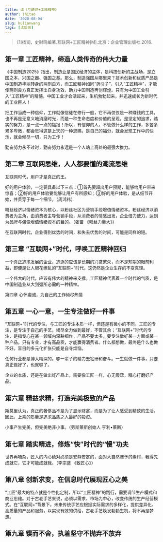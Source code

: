 ```yaml
---
title: 读《互联网+工匠精神》
author: shitao
date: '2020-08-04'
slug: hulianwang
tags: [读后感]
---
```


> [1]杨润，史财鸣编著.互联网+工匠精神[M].北京：企业管理出版社.2016.

## 第一章 工匠精神，缔造人类传奇的伟大力量

《中国制造2025》指出，制造业是国民经济的主体，是科技创新的主战场，是立国之本、兴国之器、强国之基。那么，制造强国从哪里来？技术创新和优质产品是中国制造华丽转身的两剂良方，而工匠精神如同“药引子”，引入“工匠精神”，才能使两剂良方真正发挥出自身功效，助力中国制造再创辉煌。只有为中国工业引入“工匠精神”的精髓，中国工业才会活起来，生机勃勃起来，并迅速成长为新时代的工业巨人！

把工作当成一种信仰，工作就像信徒在修行一般，它不再仅仅是一种赚钱的工具，也不再是无意义地消磨时光，而是一种生命态度和价值的呈现，是坚定的追求，踏实的努力，是一点一点的福报！所以，有信仰的人，不管做什么样的工作，多苦多累多卑微，都会觉得这是上天的一种恩赐，是自己的福分，就会发现工作中的快乐，就会倾尽一切，只为工作！

勤奋努力永不过时，勤奋努力永远是一个人站上高处的最强大推力。

## 第二章 互联网思维，人人都要懂的潮流思维

互联网时代，用户才是真正的王。

好的用户体验，一定要具备以下三点：①首先要超出用户预期，能够给用户带来惊喜；②好的用户体验要能够让用户有所感知；③好的用户体验，是从细节开始，并贯穿于每一个细节。（周鸿祎）

粉丝经济以情绪资本为核心，以粉丝社区为营销手段增值情绪资本。粉丝经济以消费者为主角，由消费者主导营销手段，从消费者的情感出发，企业借力使力，达到为品牌与偶像增值情绪资本的目的。（张蔷 《粉丝力量大》）

在互联网时代，企业得到优势的时间，和失去优势的时间，可能是同样的短。

## 第三章 “互联网+”时代，呼唤工匠精神回归

一个真正追求发展的企业，追逐的应该是长期的兴盛繁荣，而不是短期的眼前利益，即便是让人眼花缭乱的“互联网+”时代，这仍然是企业生存的不变真理。

一个伟大的时代，应该有伟大的精神来支撑。工匠精神代表着一个时代的气质，是中国制造业从大到强所必需的一种精神。

第四章 心怀虔诚，为自己的工作倾尽热情

## 第五章 一心一意，一生专注做好一件事

“互联网+”时代的专注，与工匠的专注本质一样，但还是有微小的不同。工匠的专注，是专注于自己的手艺，竭尽全力做到最好，不管其余；“互联网+”时代的专注，是指专心在某一领域内深耕细作，产品不要太多，要专注做好某一方面或某一种产品。只有专业，才有高品质，才能赢得消费者。什么都想做，最终是什么也做不好。盲目的多元化扩张只能是自寻烦恼。

任何行业都是博大精深的，够一辈子的精力去钻研和奋斗。一生就做一件事，只要真正做好了，也就够了。

企业的本质，还是在做出好产品上，需要像工匠一样，心无旁骛，精心打磨好产品。

## 第六章 精益求精，打造完美极致的产品

斯莫里认为，真正的奢侈品不是为了显示财富，而是为了让人感受到精致的生活。因此，上乘的质量是追求品质之人最好的投资。

小事产生完美，但完美绝非小事。（劳斯莱斯创始人 亨利•莱斯）

## 第七章 踏实精进，修炼“快”时代的“慢”功夫

世界再嘈杂，匠人的内心绝对必须是安静安定的，面对大自然赠予的素材，我得先成就它，它才可能成就我。（李宗盛 《致匠心》）

## 第八章 创新求变，在信息时代展现匠心之美

“工匠”最大的特点就是个性化定制，所以“工匠精神”的践行，需要调节生产模式和商业思维。对于古老手艺来说，必须以需求、市场为中心，改变传统的生产经营模式。在“互联网+”背景下，未来传统手艺应根据实际需求的多样化，提供差异化、高质量的产品和服务，以实现有效的供给，古老手艺焕发勃勃生机，将不再是梦想。

## 第九章 锲而不舍，执着坚守不抛弃不放弃
